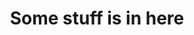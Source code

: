 ---
title: Some stuff is in here
menu: Home
onpage_menu: true

content:
    items: '@self.modular'
    order:
        by: default
        dir: asc
        custom:
            - _intro
            - _clever_veloceraptor
            - _my_dudes
            - _pinnochio
            - _contact
---